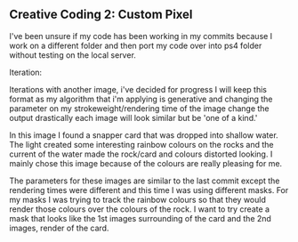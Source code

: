 ## Creative Coding 2: Custom Pixel
I've been unsure if my code has been working in my commits because I work on a different folder and then port my code over into ps4 folder without testing on the local server.

Iteration:

Iterations with another image, i've decided for progress I will keep this format as my algorithm that i'm applying is generative and  changing the parameter on my strokeweight/rendering time of the image change the output drastically each image will look similar but be 'one of a kind.'

In this image I found a snapper card that was dropped into shallow water. The light created some interesting rainbow colours on the rocks and the current of the water made the rock/card and colours distorted looking. I mainly chose this image because of the colours are really pleasing for me.

The parameters for these images are similar to the last commit except the rendering times were different and this time I was using different masks. For my masks I was trying to track the rainbow colours so that they would render those colours over the colours of the rock. I want to try create a mask that looks like the 1st images surrounding of the card and the 2nd images, render of the card.